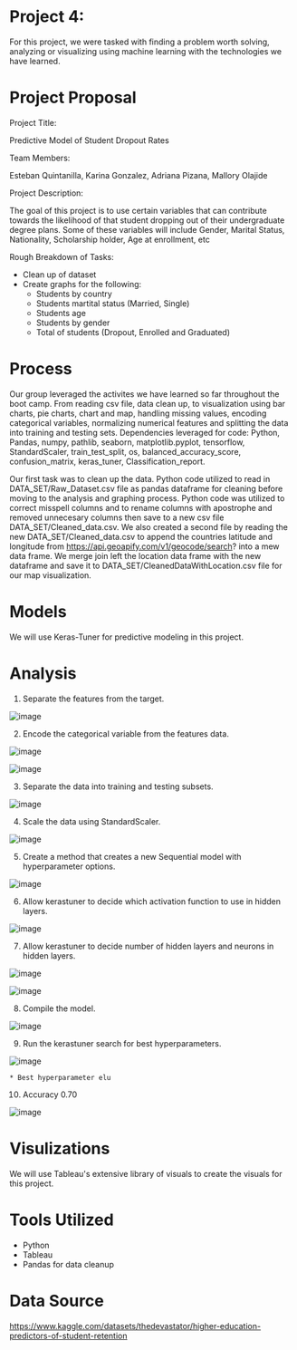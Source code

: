# Project 4:  
For this project, we were tasked with finding a problem worth solving, analyzing or visualizing
using machine learning with the technologies we have learned.

# Project Proposal

Project Title:

Predictive Model of Student Dropout Rates

Team Members:

Esteban Quintanilla, Karina Gonzalez, Adriana Pizana, Mallory Olajide

Project Description:

The goal of this project is to use certain variables that can contribute towards the likelihood of
that student dropping out of their undergraduate degree plans. Some of these variables will
include Gender, Marital Status, Nationality, Scholarship holder, Age at enrollment, etc

Rough Breakdown of Tasks:

 * Clean up of dataset
 * Create graphs for the following:
   * Students by country
   * Students martital status (Married, Single)
   * Students age
   * Students by gender
   * Total of students (Dropout, Enrolled and Graduated)

# Process

Our group leveraged the activites we have learned so far throughout the boot camp.  From reading csv file, data clean up, to visualization using bar charts, pie charts, chart and map, handling missing values, encoding categorical variables, normalizing numerical features and splitting the data into training and testing sets.  Dependencies leveraged for code:  Python, Pandas, numpy, pathlib, seaborn, matplotlib.pyplot, tensorflow, StandardScaler, train_test_split, os, balanced_accuracy_score, confusion_matrix, keras_tuner, Classification_report.

Our first task was to clean up the data.  Python code utilized to read in DATA_SET/Raw_Dataset.csv file as pandas dataframe for cleaning before moving to the analysis and graphing process.  Python code was utilized to correct misspell columns and to rename columns with apostrophe and removed unnecesary columns then save to a new csv file DATA_SET/Cleaned_data.csv.  We also created a second file by reading the new DATA_SET/Cleaned_data.csv to append the countries latitude and longitude from https://api.geoapify.com/v1/geocode/search? into a mew data frame.  We merge join left the location data frame with the new dataframe and save it to DATA_SET/CleanedDataWithLocation.csv file for our map visualization.

# Models

We will use Keras-Tuner for predictive modeling in this project.


# Analysis
  1.  Separate the features from the target.

![image](https://github.com/ABFall2020/Project_4/assets/152649998/ff84a27b-2af5-413a-a71b-f75e62e19ee8)
   
  2.  Encode the categorical variable from the features data.

![image](https://github.com/ABFall2020/Project_4/assets/152649998/e9325ce6-dfaa-43ad-a364-75ed50e3bfc3)

![image](https://github.com/ABFall2020/Project_4/assets/152649998/2c1c4d6c-17f8-4ec3-a7a6-826cd885f533)

  3.  Separate the data into training and testing subsets.

![image](https://github.com/ABFall2020/Project_4/assets/152649998/6f6e9ac8-8d28-412b-b6f2-06fa9d85be7b)

  4.  Scale the data using StandardScaler.

![image](https://github.com/ABFall2020/Project_4/assets/152649998/dfc56c05-807d-4085-95ad-8371d9b263c6)

  5.  Create a method that creates a new Sequential model with hyperparameter options.

![image](https://github.com/ABFall2020/Project_4/assets/152649998/d977b8b5-bc85-4959-97b4-7e6c9c711bfc)

  6.  Allow kerastuner to decide which activation function to use in hidden layers.

![image](https://github.com/ABFall2020/Project_4/assets/152649998/0c6a2756-7e45-46b4-8b5a-d43bc0740368)
   
  7.  Allow kerastuner to decide number of hidden layers and neurons in hidden layers.

![image](https://github.com/ABFall2020/Project_4/assets/152649998/b3af6ddf-cd2d-4cb7-8a3e-8c7125875feb)
    
![image](https://github.com/ABFall2020/Project_4/assets/152649998/522d00d1-f1dc-453f-92b2-d8c520fb0bc4)
    
  8.  Compile the model.

![image](https://github.com/ABFall2020/Project_4/assets/152649998/fb1ef502-ef47-475b-8cb7-9081934369af)

  9.  Run the kerastuner search for best hyperparameters.
 
![image](https://github.com/ABFall2020/Project_4/assets/152649998/e2850615-4797-4d14-bc99-8acfb6f2416e)

    * Best hyperparameter elu
      
  10. Accuracy 0.70
  
![image](https://github.com/ABFall2020/Project_4/assets/152649998/21d9a314-dcf7-462e-b241-50029dd4994d)
   

# Visulizations

We will use Tableau's extensive library of visuals to create the visuals for this project.




# Tools Utilized

* Python
* Tableau
* Pandas for data cleanup

# Data Source

https://www.kaggle.com/datasets/thedevastator/higher-education-predictors-of-student-retention
